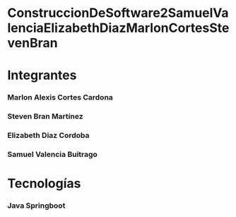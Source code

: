 # ConstruccionDeSoftware2SamuelValenciaElizabethDiazMarlonCortesStevenBran

# Integrantes

### Marlon Alexis Cortes Cardona
### Steven Bran Martínez
### Elizabeth Diaz Cordoba
### Samuel Valencia Buitrago

# Tecnologías
### Java Springboot
